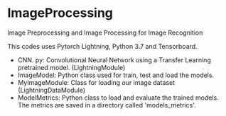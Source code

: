 # ImageProcessing
Image Preprocessing and Image Processing for Image Recognition

This codes uses Pytorch Lightning, Python 3.7 and Tensorboard. 

- CNN. py: Convolutional Neural Network using a Transfer Learning pretrained model. (LightningModule)
- ImageModel: Python class used for train, test and load the models. 
- MyImageModule: Class for loading our image dataset (LightningDataModule)
- ModelMetrics: Python class to load and evaluate the trained models. The metrics are saved in a directory called 'models_metrics'. 

 


 